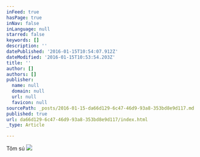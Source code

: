 ```yaml
---
inFeed: true
hasPage: true
inNav: false
inLanguage: null
starred: false
keywords: []
description: ''
datePublished: '2016-01-15T10:54:07.912Z'
dateModified: '2016-01-15T10:53:54.203Z'
title: ''
author: []
authors: []
publisher:
  name: null
  domain: null
  url: null
  favicon: null
sourcePath: _posts/2016-01-15-da66d129-6c47-46d9-93a8-353bd8e9d117.md
published: true
url: da66d129-6c47-46d9-93a8-353bd8e9d117/index.html
_type: Article

---
```

Tôm sú
![](https://the-grid-user-content.s3-us-west-2.amazonaws.com/8fe1e207-6169-480a-b748-98e97be531cb.jpg)
